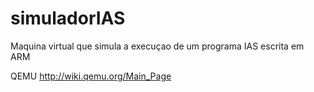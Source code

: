 # simuladorIAS
Maquina virtual que simula a execuçao de um programa IAS escrita em ARM


QEMU
	http://wiki.qemu.org/Main_Page
